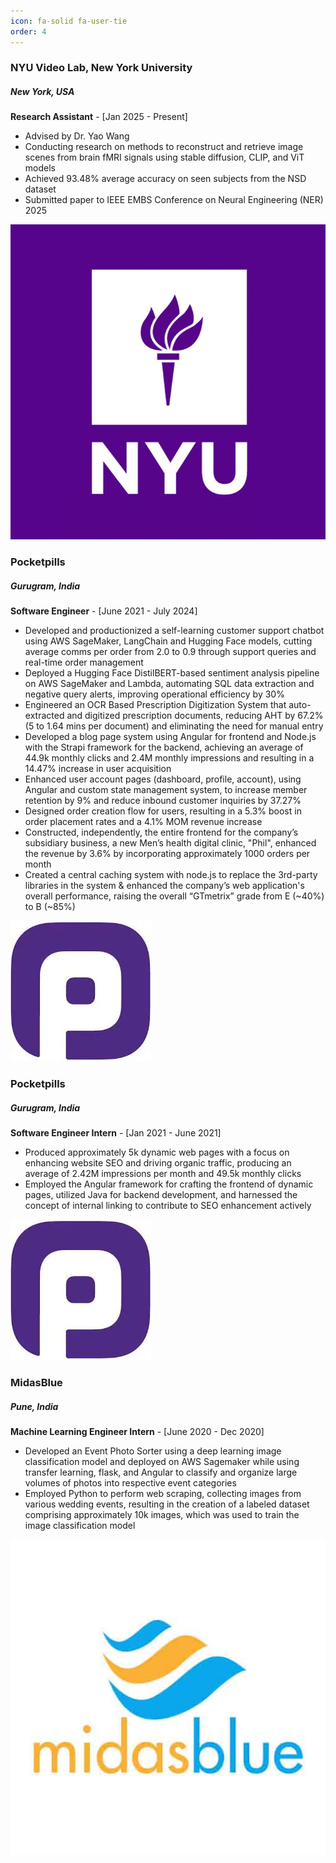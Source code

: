 ```yaml
---
icon: fa-solid fa-user-tie
order: 4
---
```


<div class="project-card">
  <div class="project-card-content">
    <h3>NYU Video Lab, New York University</h3>
    <h5>New York, USA</h5>
    <p><strong>Research Assistant</strong> - [Jan 2025 - Present]</p>
    <ul>
      <li>Advised by Dr. Yao Wang</li>
      <li>Conducting research on methods to reconstruct and retrieve image scenes from brain fMRI signals using stable diffusion, CLIP, and ViT models</li>
      <li>Achieved 93.48% average accuracy on seen subjects from the NSD dataset</li>
      <li>Submitted paper to IEEE EMBS Conference on Neural Engineering (NER) 2025</li>
    </ul>
  </div>
  <img src="assets/experience/nyu.png" alt="NYU" class="project-card-img" />
</div>

<div class="project-card">
  <div class="project-card-content">
    <h3>Pocketpills</h3>
    <h5>Gurugram, India</h5>
    <p><strong>Software Engineer</strong> - [June 2021 - July 2024]</p>
    <ul>
      <li>Developed and productionized a self-learning customer support chatbot using AWS SageMaker, LangChain and Hugging Face models, cutting average comms per order from 2.0 to 0.9 through support queries and real-time order management</li>
      <li>Deployed a Hugging Face DistilBERT-based sentiment analysis pipeline on AWS SageMaker and Lambda, automating SQL data extraction and negative query alerts, improving operational efficiency by 30%</li>
      <li>Engineered an OCR Based Prescription Digitization System that auto-extracted and digitized prescription documents, reducing AHT by 67.2% (5 to 1.64 mins per document) and eliminating the need for manual entry</li>
      <li>Developed a blog page system using Angular for frontend and Node.js with the Strapi framework for the backend, achieving an average of 44.9k monthly clicks and 2.4M monthly impressions and resulting in a 14.47% increase in user acquisition</li>
      <li>Enhanced user account pages (dashboard, profile, account), using Angular and custom state management system, to increase member retention by 9% and reduce inbound customer inquiries by 37.27%</li>
      <li>Designed order creation flow for users, resulting in a 5.3% boost in order placement rates and a 4.1% MOM revenue increase</li>
      <li>Constructed, independently, the entire frontend for the company’s subsidiary business, a new Men’s health digital clinic, "Phil", enhanced the revenue by 3.6% by incorporating approximately 1000 orders per month</li>
      <li>Created a central caching system with node.js to replace the 3rd-party libraries in the system & enhanced the company’s web application's overall performance, raising the overall “GTmetrix” grade from E (~40%) to B (~85%)</li>
    </ul>
  </div>
  <img src="assets/experience/pp_logo.webp" alt="Pocketpills" class="project-card-img" />
</div>

<div class="project-card">
  <div class="project-card-content">
    <h3>Pocketpills</h3>
    <h5>Gurugram, India</h5>
    <p><strong>Software Engineer Intern</strong> - [Jan 2021 - June 2021]</p>
    <ul>
      <li>Produced approximately 5k dynamic web pages with a focus on enhancing website SEO and driving organic traffic, producing an average of 2.42M impressions per month and 49.5k monthly clicks</li>
      <li>Employed the Angular framework for crafting the frontend of dynamic pages, utilized Java for backend development, and harnessed the concept of internal linking to contribute to SEO enhancement actively</li>
    </ul>
  </div>
  <img src="assets/experience/pp_logo.webp" alt="Pocketpills" class="project-card-img" />
</div>

<div class="project-card">
  <div class="project-card-content">
    <h3>MidasBlue</h3>
    <h5>Pune, India</h5>
    <p><strong>Machine Learning Engineer Intern</strong> - [June 2020 - Dec 2020]</p>
    <ul>
      <li>Developed an Event Photo Sorter using a deep learning image classification model and deployed on AWS Sagemaker while using transfer learning, flask, and Angular to classify and organize large volumes of photos into respective event categories</li>
      <li>Employed Python to perform web scraping, collecting images from various wedding events, resulting in the creation of a labeled dataset comprising approximately 10k images, which was used to train the image classification model</li>
    </ul>
  </div>
  <img src="assets/experience/midasblue.jpg" alt="NYU" class="project-card-img" />
</div>
